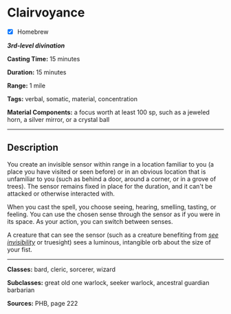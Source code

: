 # Clairvoyance

- [x] Homebrew

***3rd-level divination***

**Casting Time:** 15 minutes

**Duration:** 15 minutes

**Range:** 1 mile

**Tags:** verbal, somatic, material, concentration

**Material Components:** a focus worth at least 100 sp, such as a jeweled horn, a silver mirror, or a crystal ball

---

## Description
You create an invisible sensor within range in a location familiar to you (a place you have visited or seen before) or in an obvious location that is unfamiliar to you (such as behind a door, around a corner, or in a grove of trees).
The sensor remains fixed in place for the duration, and it can't be attacked or otherwise interacted with.

When you cast the spell, you choose seeing, hearing, smelling, tasting, or feeling.
You can use the chosen sense through the sensor as if you were in its space.
As your action, you can switch between senses.

A creature that can see the sensor (such as a creature benefiting from [*see invisibility*](./see-invisibility) or truesight) sees a luminous, intangible orb about the size of your fist.

---

**Classes:** bard, cleric, sorcerer, wizard

**Subclasses:** great old one warlock, seeker warlock, ancestral guardian barbarian

**Sources:** PHB, page 222

